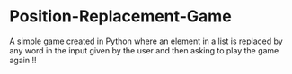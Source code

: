 # Position-Replacement-Game
A simple game created in Python where an element in a list is replaced by any word in the input given by the user and then asking to play the game again !! 
